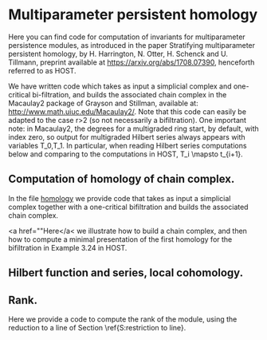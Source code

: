 # Multiparameter persistent homology

Here you can find code for computation of invariants for multiparameter persistence modules, as introduced in the paper Stratifying multiparameter persistent homology, by H. Harrington, N. Otter, H. Schenck and U. Tillmann, preprint available at https://arxiv.org/abs/1708.07390, henceforth referred to as HOST.

We have written code which takes as input a simplicial complex and
one-critical bi-filtration, and builds the associated chain complex in
the Macaulay2 package of Grayson and Stillman, available at:
http://www.math.uiuc.edu/Macaulay2/. Note that this
code can  easily be adapted to the case r>2 (so not necessarily a
bifiltration). One important note: in Macaulay2, the degrees for
a multigraded ring start, by default, with index zero, so output for
multigraded Hilbert series always appears with variables T_0,T_1. In
particular, when reading Hilbert series computations below and
comparing to the computations in HOST, T_i \mapsto t_{i+1}.



## Computation of homology of chain complex.

In the file <a href="https://github.com/n-otter/MPH/blob/master/homology
">homology</a> we provide code that takes as input a  simplicial complex together with a one-critical bifiltration and builds the  associated chain complex.



<a href=""Here</a< we illustrate how to build a chain complex, and then how to compute a minimal presentation of the first homology for the bifiltration in Example  3.24 in HOST.




## Hilbert function and series, local cohomology.



## Rank.

Here we provide a code to compute the rank of the module, using the reduction to a line of Section \ref{S:restriction to line}.
